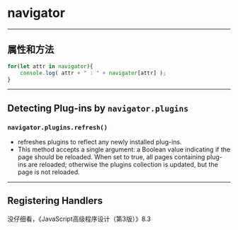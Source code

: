 # navigator


***
## 属性和方法
```js
for(let attr in navigator){
    console.log( attr + " : " + navigator[attr] );
}
```

***
## Detecting Plug-ins by `navigator.plugins`
### `navigator.plugins.refresh()`
* refreshes plugins to reflect any newly installed plug-ins.
* This method accepts a single argument: a Boolean value indicating if the page should be reloaded. When set to true, all  pages containing plug-ins are reloaded; otherwise the plugins collection is updated, but the page is not reloaded.


***
## Registering Handlers
没仔细看，《JavaScript高级程序设计（第3版）》8.3

